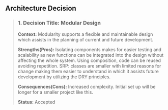 ## **Architecture Decision**

> ### 1. Decision Title: Modular Design 
> **Context:** Modularity supports a flexible and maintainable design which assists in the planning of current and future development.
> 
> **Strengths(Pros):** Isolating components makes for easier testing and scalability as new functions can be integrated into the design without affecting the whole system. Using composition, code can be reused avoiding repetition. SRP: classes are smaller with limited reasons for change making them easier to understand in which it assists future development by utilizing the DRY principles. 
>
> **Consequences(Cons):** Increased complexity. Initial set up will be longer for a smaller project like this.
>
> **Status:** Accepted

